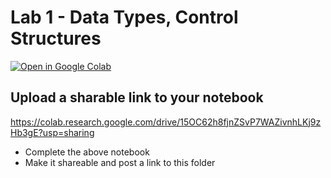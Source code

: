 # Lab 1 - Data Types, Control Structures

[![Open in Google Colab](https://colab.research.google.com/assets/colab-badge.svg)](https://colab.research.google.com/github/ttran375/comp216-assignment1/blob/main/a_Module01_exercise_01_data_types_control_structures.ipynb)

## Upload a sharable link to your notebook

<https://colab.research.google.com/drive/15OC62h8fjnZSvP7WAZivnhLKj9zHb3gE?usp=sharing>

- Complete the above notebook
- Make it shareable and post a link to this folder
